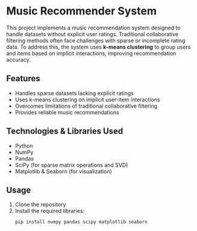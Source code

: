 # Music Recommender System

This project implements a music recommendation system designed to handle datasets without explicit user ratings. Traditional collaborative filtering methods often face challenges with sparse or incomplete rating data. To address this, the system uses **k-means clustering** to group users and items based on implicit interactions, improving recommendation accuracy.

## Features

- Handles sparse datasets lacking explicit ratings  
- Uses k-means clustering on implicit user-item interactions  
- Overcomes limitations of traditional collaborative filtering  
- Provides reliable music recommendations

## Technologies & Libraries Used

- Python  
- NumPy  
- Pandas  
- SciPy (for sparse matrix operations and SVD)  
- Matplotlib & Seaborn (for visualization)

## Usage

1. Clone the repository  
2. Install the required libraries:  
   ```bash
   pip install numpy pandas scipy matplotlib seaborn
